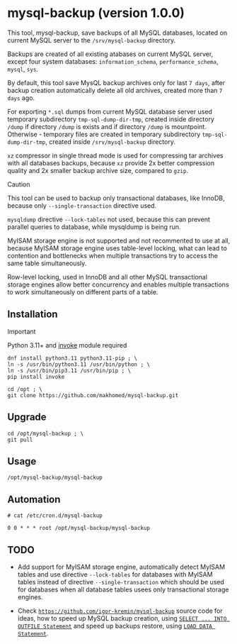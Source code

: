 
# mysql-backup (version 1.0.0)

This tool, mysql-backup, save backups of all MySQL databases, located on current MySQL server to the `/srv/mysql-backup` directory.

Backups are created of all existing atabases on current MySQL server, except four system databases: `information_schema`, `performance_schema`, `mysql`, `sys`.

By default, this tool save MysQL backup archives only for last `7 days`, after backup creation automatically delete all old archives, created more than `7 days` ago.

For exporting `*.sql` dumps from current MySQL database server used temporary subdirectory `tmp-sql-dump-dir-tmp`,
created inside directory `/dump` if directory `/dump` is exists and if directory `/dump` is mountpoint.
Otherwise - temporary files are created in temporary subdirectory `tmp-sql-dump-dir-tmp`,
created inside `/srv/mysql-backup` directory.

`xz` compressor in single thread mode is used for compressing tar archives with all databases backups, 
because `xz` provide 2x better compression quality and 2x smaller backup archive size, compared to `gzip`.

> [!CAUTION]
>
> This tool can be used to backup only transactional databases, like InnoDB, because only `--single-transaction` directive used.
>
> `mysqldump` directive `--lock-tables` not used, because this can prevent parallel queries to database, while mysqldump is being run.
>
> MyISAM storage engine is not supported and not recommented to use at all, because MyISAM storage engine uses table-level locking,
> what can lead to contention and bottlenecks when multiple transactions try to access the same table simultaneously.
>
> Row-level locking, used in InnoDB and all other MySQL transactional storage engines
> allow better concurrency and enables multiple transactions to work simultaneously on different parts of a table.

## Installation

> [!IMPORTANT]
> Python 3.11+ and [invoke](https://www.pyinvoke.org/) module required
```
dnf install python3.11 python3.11-pip ; \
ln -s /usr/bin/python3.11 /usr/bin/python ; \
ln -s /usr/bin/pip3.11 /usr/bin/pip ; \
pip install invoke

cd /opt ; \
git clone https://github.com/makhomed/mysql-backup.git
```

## Upgrade

```
cd /opt/mysql-backup ; \
git pull
```

## Usage

```
/opt/mysql-backup/mysql-backup
```

## Automation

```
# cat /etc/cron.d/mysql-backup

0 0 * * * root /opt/mysql-backup/mysql-backup
```

## TODO

- Add support for MyISAM storage engine, automatically detect MyISAM tables and use directive `--lock-tables`
  for databases with MyISAM tables instead of directive `--single-transaction` which should be used
  for databases when all database tables usees only transactional storage engines.

- Check [`https://github.com/igor-kremin/mysql-backup`](https://github.com/igor-kremin/mysql-backup) source code
  for ideas, how to speed up MySQL backup creation, using [`SELECT ... INTO OUTFILE Statement`](https://dev.mysql.com/doc/refman/8.0/en/select-into.html)
  and speed up backups restore, using [`LOAD DATA Statement`](https://dev.mysql.com/doc/refman/8.0/en/load-data.html).

